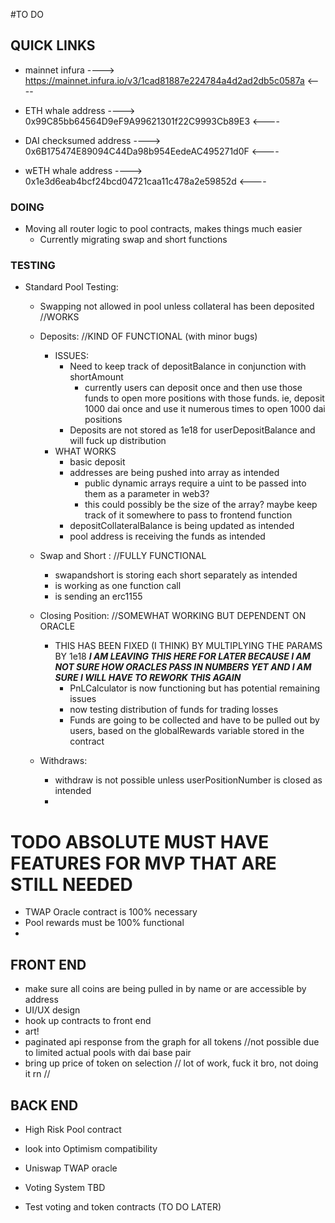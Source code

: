 
#TO DO

## QUICK LINKS
- mainnet infura
----> https://mainnet.infura.io/v3/1cad81887e224784a4d2ad2db5c0587a <----

- ETH whale address
----> 0x99C85bb64564D9eF9A99621301f22C9993Cb89E3 <----

- DAI checksumed address
----> 0x6B175474E89094C44Da98b954EedeAC495271d0F <----

- wETH whale address
----> 0x1e3d6eab4bcf24bcd04721caa11c478a2e59852d  <----

### DOING
 - Moving all router logic to pool contracts, makes things much easier
    - Currently migrating swap and short functions


### TESTING
  - Standard Pool Testing:
      - Swapping not allowed in pool unless collateral has been deposited //WORKS

      - Deposits: //KIND OF FUNCTIONAL (with minor bugs)

        - ISSUES:
          - Need to keep track of depositBalance in conjunction with shortAmount
              - currently users can deposit once and then use those funds to open more positions with those
                funds. ie, deposit 1000 dai once and use it numerous times to open 1000 dai positions
          - Deposits are not stored as 1e18 for userDepositBalance and will fuck up distribution
        - WHAT WORKS
          - basic deposit
          - addresses are being pushed into array as intended
              - public dynamic arrays require a uint to be passed into them as a parameter in web3?
              - this could possibly be the size of the array? maybe keep track of it somewhere to pass to
                frontend function
          - depositCollateralBalance is being updated as intended
          - pool address is receiving the funds as intended


      - Swap and Short : //FULLY FUNCTIONAL
          - swapandshort is storing each short separately as intended
          - is working as one function call
          - is sending an erc1155


      - Closing Position: //SOMEWHAT WORKING BUT DEPENDENT ON ORACLE  
        - THIS HAS BEEN FIXED (I THINK) BY MULTIPLYING THE PARAMS BY 1e18
          ***I AM LEAVING THIS HERE FOR LATER BECAUSE I AM NOT SURE HOW ORACLES PASS IN NUMBERS YET
          AND I AM SURE I WILL HAVE TO REWORK THIS AGAIN***
          - PnLCalculator is now functioning but has potential remaining issues
          - now testing distribution of funds for trading losses
          - Funds are going to be collected and have to be pulled out by users, based on the globalRewards variable stored in the contract


      - Withdraws:
          - withdraw is not possible unless userPositionNumber is closed as intended
          -



# TODO ABSOLUTE MUST HAVE FEATURES FOR MVP THAT ARE STILL NEEDED

- TWAP Oracle contract is 100% necessary
- Pool rewards must be 100% functional
-




## FRONT END
- make sure all coins are being pulled in by name or are accessible by address
- UI/UX design
- hook up contracts to front end
- art!
- paginated api response from the graph for all tokens //not possible due to limited actual pools with dai    base pair
- bring up price of token on selection // lot of work, fuck it bro, not doing it rn //




## BACK END
- High Risk Pool contract
- look into Optimism compatibility
- Uniswap TWAP oracle  

- Voting System TBD
- Test voting and token contracts (TO DO LATER)
